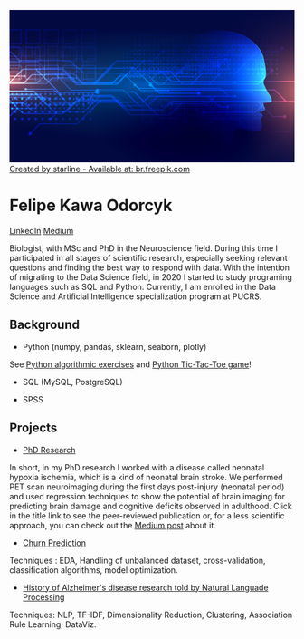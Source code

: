 ![alt text](https://raw.githubusercontent.com/felipeodorcyk/Data_Science_Portfolio/main/18298.jpg)
<a href='https://br.freepik.com/fotos-vetores-gratis/fundo'>Created by starline - Available at: br.freepik.com</a>

# Felipe Kawa Odorcyk 
[LinkedIn](www.linkedin.com/in/felipe-odorcyk)            [Medium](https://medium.com/@felipe.odorcyk)

Biologist, with MSc and PhD in the Neuroscience field. During this time I participated in all stages of scientific research, especially seeking relevant questions
and finding the best way to respond with data. With the intention of migrating to the Data Science field, in 2020 I started to study programing languages such as SQL and Python. Currently, I am enrolled in the Data Science and Artificial Intelligence specialization program at PUCRS.

## Background
* Python (numpy, pandas, sklearn, seaborn, plotly)

See [Python algorithmic exercises](https://github.com/felipeodorcyk/Codility_Python_Exercises) and [Python Tic-Tac-Toe game](https://github.com/felipeodorcyk/Tic_Tac_Toe_Python)!

* SQL (MySQL, PostgreSQL)

* SPSS

## Projects
* [PhD Research](https://pubmed.ncbi.nlm.nih.gov/32304750/)

In short, in my PhD research I worked with a disease called neonatal hypoxia ischemia, which is a kind of neonatal brain stroke. We performed PET scan neuroimaging during the first days post-injury (neonatal period) and used regression techniques to show the potential of brain imaging for predicting brain damage and cognitive deficits observed in adulthood. Click in the title link to see the peer-reviewed publication or, for a less scientific approach, you can check out the [Medium post](https://medium.com/@felipe.odorcyk/predicting-long-term-brain-damage-after-brain-injury-with-neuroimaging-b50bf2469d8c) about it.

* [Churn Prediction](https://colab.research.google.com/github/felipeodorcyk/Data_Science_Portfolio/blob/main/TelecomUsers.ipynb)

Techniques : EDA, Handling of unbalanced dataset, cross-validation, classification algorithms, model optimization.

* [History of Alzheimer's disease research told by Natural Languade Processing](https://colab.research.google.com/github/felipeodorcyk/Data_Science_Portfolio/blob/main/AlzheimerDiseaseProject.ipynb)

Techniques: NLP, TF-IDF, Dimensionality Reduction, Clustering, Association Rule Learning, DataViz.

